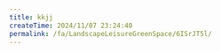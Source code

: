 ```yaml
---
title: kkjj
createTime: 2024/11/07 23:24:40
permalink: /fa/LandscapeLeisureGreenSpace/6ISrJT5l/
---
```

